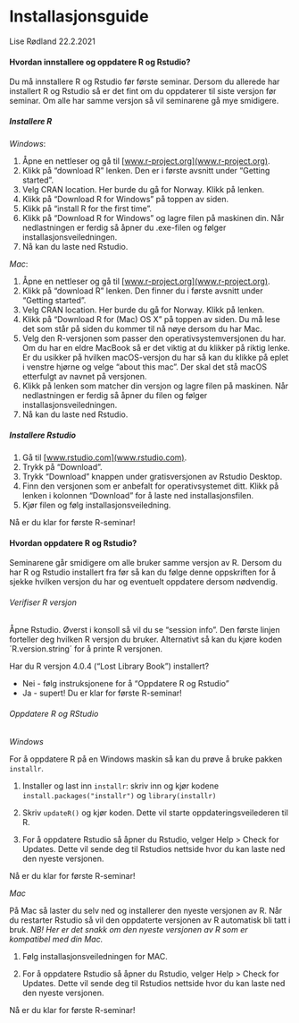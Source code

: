 Installasjonsguide
================
Lise Rødland
22.2.2021

#### Hvordan innstallere og oppdatere R og Rstudio?

Du må innstallere R og Rstudio før første seminar. Dersom du allerede
har installert R og Rstudio så er det fint om du oppdaterer til siste
versjon før seminar. Om alle har samme versjon så vil seminarene gå mye
smidigere.

##### Installere R

*Windows*:

1.  Åpne en nettleser og gå til [www.r-project.org](www.r-project.org).
2.  Klikk på “download R” lenken. Den er i første avsnitt under “Getting
    started”.
3.  Velg CRAN location. Her burde du gå for Norway. Klikk på lenken.  
4.  Klikk på “Download R for Windows” på toppen av siden.
5.  Klikk på “install R for the first time”.
6.  Klikk på “Download R for Windows” og lagre filen på maskinen din.
    Når nedlastningen er ferdig så åpner du .exe-filen og følger
    installasjonsveiledningen.
7.  Nå kan du laste ned Rstudio.

*Mac*:

1.  Åpne en nettleser og gå til [www.r-project.org](www.r-project.org).
2.  Klikk på “download R” lenken. Den finner du i første avsnitt under
    “Getting started”.
3.  Velg CRAN location. Her burde du gå for Norway. Klikk på lenken.
4.  Klikk på “Download R for (Mac) OS X” på toppen av siden. Du må lese
    det som står på siden du kommer til nå nøye dersom du har Mac.
5.  Velg den R-versjonen som passer den operativsystemversjonen du har.
    Om du har en eldre MacBook så er det viktig at du klikker på riktig
    lenke. Er du usikker på hvilken macOS-versjon du har så kan du
    klikke på eplet i venstre hjørne og velge “about this mac”. Der skal
    det stå macOS etterfulgt av navnet på versjonen.
6.  Klikk på lenken som matcher din versjon og lagre filen på maskinen.
    Når nedlastningen er ferdig så åpner du filen og følger
    installasjonsveiledningen.
7.  Nå kan du laste ned Rstudio.

##### Installere Rstudio

1.  Gå til [www.rstudio.com](www.rstudio.com).
2.  Trykk på “Download”.
3.  Trykk “Download” knappen under gratisversjonen av Rstudio Desktop.
4.  Finn den versjonen som er anbefalt for operativsystemet ditt. Klikk
    på lenken i kolonnen “Download” for å laste ned installasjonsfilen.
5.  Kjør filen og følg installasjonsveiledning.

Nå er du klar for første R-seminar!

#### Hvordan oppdatere R og Rstudio?

Seminarene går smidigere om alle bruker samme versjon av R. Dersom du
har R og Rstudio installert fra før så kan du følge denne oppskriften
for å sjekke hvilken versjon du har og eventuelt oppdatere dersom
nødvendig.

###### Verifiser R versjon

Åpne Rstudio. Øverst i konsoll så vil du se “session info”. Den første
linjen forteller deg hvilken R versjon du bruker. Alternativt så kan du
kjøre koden ´R.version.string´ for å printe R versjonen.

Har du R versjon 4.0.4 (“Lost Library Book”) installert?

-   Nei - følg instruksjonene for å “Oppdatere R og Rstudio”
-   Ja - supert! Du er klar for første R-seminar!

###### Oppdatere R og RStudio

*Windows*

For å oppdatere R på en Windows maskin så kan du prøve å bruke pakken
`installr`.

1.  Installer og last inn `installr`: skriv inn og kjør kodene
    `install.packages("installr")` og `library(installr)`

2.  Skriv `updateR()` og kjør koden. Dette vil starte
    oppdateringsveilederen til R.

3.  For å oppdatere Rstudio så åpner du Rstudio, velger Help &gt; Check
    for Updates. Dette vil sende deg til Rstudios nettside hvor du kan
    laste ned den nyeste versjonen.

Nå er du klar for første R-seminar!

*Mac*

På Mac så laster du selv ned og installerer den nyeste versjonen av R.
Når du restarter Rstudio så vil den oppdaterte versjonen av R automatisk
bli tatt i bruk. *NB! Her er det snakk om den nyeste versjonen av R som
er kompatibel med din Mac.*

1.  Følg installasjonsveiledningen for MAC.

2.  For å oppdatere Rstudio så åpner du Rstudio, velger Help &gt; Check
    for Updates. Dette vil sende deg til Rstudios nettside hvor du kan
    laste ned den nyeste versjonen.

Nå er du klar for første R-seminar!
